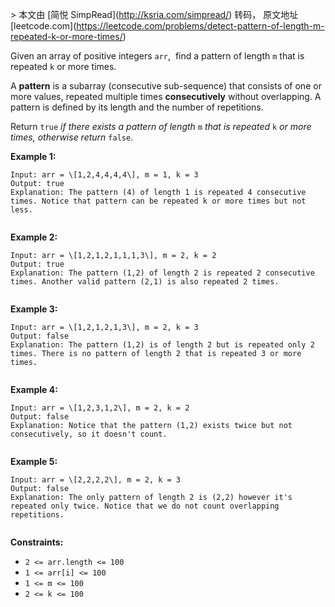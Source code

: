 \> 本文由 \[简悦 SimpRead\](http://ksria.com/simpread/) 转码， 原文地址 \[leetcode.com\](https://leetcode.com/problems/detect-pattern-of-length-m-repeated-k-or-more-times/)

Given an array of positive integers `arr`,  find a pattern of length `m` that is repeated `k` or more times.

A **pattern** is a subarray (consecutive sub-sequence) that consists of one or more values, repeated multiple times **consecutively** without overlapping. A pattern is defined by its length and the number of repetitions.

Return `true` _if there exists a pattern of length_ `m` _that is repeated_ `k` _or more times, otherwise return_ `false`.

**Example 1:**

```
Input: arr = \[1,2,4,4,4,4\], m = 1, k = 3
Output: true
Explanation: The pattern (4) of length 1 is repeated 4 consecutive times. Notice that pattern can be repeated k or more times but not less.


```

**Example 2:**

```
Input: arr = \[1,2,1,2,1,1,1,3\], m = 2, k = 2
Output: true
Explanation: The pattern (1,2) of length 2 is repeated 2 consecutive times. Another valid pattern (2,1) is also repeated 2 times.


```

**Example 3:**

```
Input: arr = \[1,2,1,2,1,3\], m = 2, k = 3
Output: false
Explanation: The pattern (1,2) is of length 2 but is repeated only 2 times. There is no pattern of length 2 that is repeated 3 or more times.


```

**Example 4:**

```
Input: arr = \[1,2,3,1,2\], m = 2, k = 2
Output: false
Explanation: Notice that the pattern (1,2) exists twice but not consecutively, so it doesn't count.


```

**Example 5:**

```
Input: arr = \[2,2,2,2\], m = 2, k = 3
Output: false
Explanation: The only pattern of length 2 is (2,2) however it's repeated only twice. Notice that we do not count overlapping repetitions.


```

**Constraints:**

*   `2 <= arr.length <= 100`
*   `1 <= arr[i] <= 100`
*   `1 <= m <= 100`
*   `2 <= k <= 100`